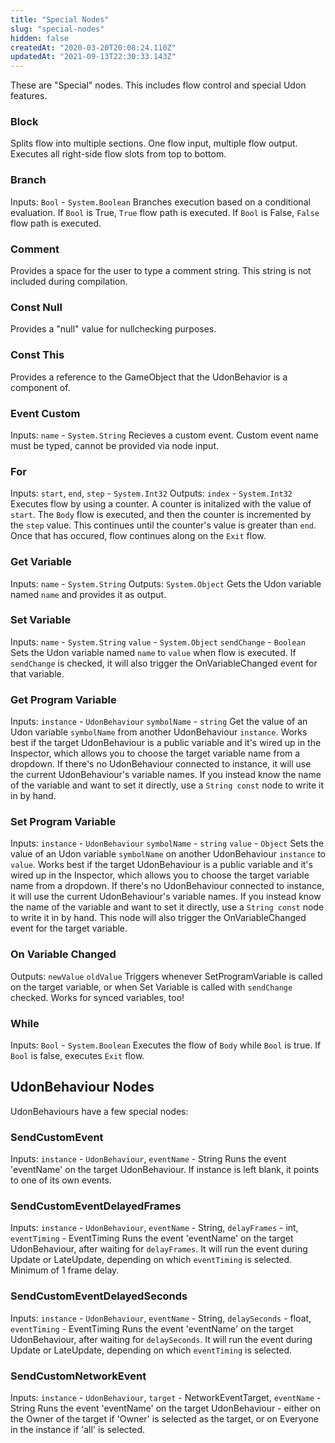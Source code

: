 ```yaml
---
title: "Special Nodes"
slug: "special-nodes"
hidden: false
createdAt: "2020-03-20T20:08:24.110Z"
updatedAt: "2021-09-13T22:30:33.143Z"
---
```

These are "Special" nodes. This includes flow control and special Udon features.

### Block
Splits flow into multiple sections. One flow input, multiple flow output. Executes all right-side flow slots from top to bottom.

### Branch
Inputs: `Bool` - `System.Boolean`
Branches execution based on a conditional evaluation. If `Bool` is True, `True` flow path is executed. If `Bool` is False, `False` flow path is executed.

### Comment
Provides a space for the user to type a comment string. This string is not included during compilation.

### Const Null
Provides a "null" value for nullchecking purposes.

### Const This
Provides a reference to the GameObject that the UdonBehavior is a component of.

### Event Custom
Inputs: `name` - `System.String`
Recieves a custom event. Custom event name must be typed, cannot be provided via node input.

### For
Inputs: `start`, `end`, `step` - `System.Int32`
Outputs: `index` - `System.Int32`
Executes flow by using a counter. A counter is initalized with the value of `start`. The `Body` flow is executed, and then the counter is incremented by the `step` value. This continues until the counter's value is greater than `end`. Once that has occured, flow continues along on the `Exit` flow.

### Get Variable
Inputs: `name` - `System.String`
Outputs: `System.Object`
Gets the Udon variable named `name` and provides it as output.

### Set Variable
Inputs: `name` - `System.String` `value` - `System.Object` `sendChange` - `Boolean`
Sets the Udon variable named `name` to `value` when flow is executed. If `sendChange` is checked, it will also trigger the OnVariableChanged event for that variable.

### Get Program Variable
Inputs: `instance` - `UdonBehaviour` `symbolName` - `string`
Get the value of an Udon variable `symbolName` from another UdonBehaviour `instance`. Works best if the target UdonBehaviour is a public variable and it's wired up in the Inspector, which allows you to choose the target variable name from a dropdown. If there's no UdonBehaviour connected to instance, it will use the current UdonBehaviour's variable names. If you instead know the name of the variable and want to set it directly, use a `String const` node to write it in by hand.

### Set Program Variable
Inputs: `instance` - `UdonBehaviour` `symbolName` - `string` `value` - `Object`
Sets the value of an Udon variable `symbolName` on another UdonBehaviour `instance` to `value`. Works best if the target UdonBehaviour is a public variable and it's wired up in the Inspector, which allows you to choose the target variable name from a dropdown. If there's no UdonBehaviour connected to instance, it will use the current UdonBehaviour's variable names. If you instead know the name of the variable and want to set it directly, use a `String const` node to write it in by hand. This node will also trigger the OnVariableChanged event for the target variable.

### On Variable Changed
Outputs: `newValue` `oldValue`
Triggers whenever SetProgramVariable is called on the target variable, or when Set Variable is called with `sendChange` checked. Works for synced variables, too!

### While
Inputs: `Bool` - `System.Boolean`
Executes the flow of `Body` while `Bool` is true. If `Bool` is false, executes `Exit` flow.

## UdonBehaviour Nodes
UdonBehaviours have a few special nodes:

### SendCustomEvent
Inputs: `instance` - `UdonBehaviour`, `eventName` - String
Runs the event 'eventName' on the target UdonBehaviour. If instance is left blank, it points to one of its own events.

### SendCustomEventDelayedFrames
Inputs: `instance` - `UdonBehaviour`, `eventName` - String, `delayFrames` - int, `eventTiming` - EventTiming
Runs the event 'eventName' on the target UdonBehaviour, after waiting for `delayFrames`. It will run the event during Update or LateUpdate, depending on which `eventTiming` is selected. Minimum of 1 frame delay.

### SendCustomEventDelayedSeconds
Inputs: `instance` - `UdonBehaviour`, `eventName` - String, `delaySeconds` - float, `eventTiming` - EventTiming
Runs the event 'eventName' on the target UdonBehaviour, after waiting for `delaySeconds`. It will run the event during Update or LateUpdate, depending on which `eventTiming` is selected.

### SendCustomNetworkEvent
Inputs: `instance` - `UdonBehaviour`, `target` - NetworkEventTarget, `eventName` - String
Runs the event 'eventName' on the target UdonBehaviour - either on the Owner of the target if 'Owner' is selected as the target, or on Everyone in the instance if 'all' is selected.